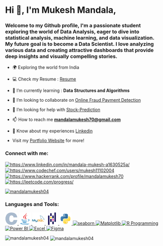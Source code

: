 <h1 align="left">Hi 👋, I'm Mukesh Mandala,</h1>
<h3 align="left">Welcome to my Github profile, I'm a passionate student exploring the world of Data Analysis, eager to dive into statistical analysis, machine learning, and data visualization. My future goal is to become a Data Scientist. I love analyzing various data and creating attractive dashboards that provide deep insights and visually compelling stories.</h3>

- 🌍 Exploring the world from India

- 💻 Check my Resume : [Resume](https://drive.google.com/file/d/14xsxXGzLINXN-l0nGSOuwcFzwg7SCJnK/view?usp=sharing) 

- 🌱 I’m currently learning : **Data Structures and Algorithms**

- 👯 I’m looking to collaborate on [Online Fraud Payment Detection](https://github.com/MandalaMukesh04/ONLINE-FRAUD-PAYMENT-DETECTION-USING-BALANCED-ML-ALGORITHMS)

- 🤝 I’m looking for help with [Stock-Prediction](https://github.com/MandalaMukesh04/Stock-Prediction)

- 📫 How to reach me **mandalamukesh70@gmail.com**

- 📄 Know about my experiences [Linkedin](https://www.linkedin.com/in/mandala-mukesh-a1630525a/)

- Visit my <a href="https://mandalamukesh.vercel.app/">Portfolio Website</a> for more!

<h3 align="left">Connect with me:</h3>
<p align="left">
<a href="https://linkedin.com/in/https://www.linkedin.com/in/mandala-mukesh-a1630525a/" target="blank"><img align="center" src="https://raw.githubusercontent.com/rahuldkjain/github-profile-readme-generator/master/src/images/icons/Social/linked-in-alt.svg" alt="https://www.linkedin.com/in/mandala-mukesh-a1630525a/" height="30" width="40" /></a>
<a href="https://www.codechef.com/users/https://www.codechef.com/users/mukesh11102004" target="blank"><img align="center" src="https://cdn.jsdelivr.net/npm/simple-icons@3.1.0/icons/codechef.svg" alt="https://www.codechef.com/users/mukesh11102004" height="30" width="40" /></a>
<a href="https://www.hackerrank.com/https://www.hackerrank.com/profile/mandalamukesh70" target="blank"><img align="center" src="https://raw.githubusercontent.com/rahuldkjain/github-profile-readme-generator/master/src/images/icons/Social/hackerrank.svg" alt="https://www.hackerrank.com/profile/mandalamukesh70" height="30" width="40" /></a>
<a href="https://www.leetcode.com/https://leetcode.com/progress/" target="blank"><img align="center" src="https://raw.githubusercontent.com/rahuldkjain/github-profile-readme-generator/master/src/images/icons/Social/leet-code.svg" alt="https://leetcode.com/progress/" height="30" width="40" /></a>
</p>

<p align="left"> <a href="https://github.com/ryo-ma/github-profile-trophy"><img src="https://github-profile-trophy.vercel.app/?username=mandalamukesh04" alt="mandalamukesh04" /></a> </p>

<h3 align="left">Languages and Tools:</h3>
<p align="left"> <a href="https://www.cprogramming.com/" target="_blank" rel="noreferrer"> <img src="https://raw.githubusercontent.com/devicons/devicon/master/icons/c/c-original.svg" alt="c" width="40" height="40"/> </a> <a href="https://www.java.com" target="_blank" rel="noreferrer"> <img src="https://raw.githubusercontent.com/devicons/devicon/master/icons/java/java-original.svg" alt="java" width="40" height="40"/> </a> <a href="https://www.mysql.com/" target="_blank" rel="noreferrer"> <img src="https://raw.githubusercontent.com/devicons/devicon/master/icons/mysql/mysql-original-wordmark.svg" alt="mysql" width="40" height="40"/> </a> <a href="https://pandas.pydata.org/" target="_blank" rel="noreferrer"> <img src="https://raw.githubusercontent.com/devicons/devicon/2ae2a900d2f041da66e950e4d48052658d850630/icons/pandas/pandas-original.svg" alt="pandas" width="40" height="40"/> </a> <a href="https://www.python.org" target="_blank" rel="noreferrer"> <img src="https://raw.githubusercontent.com/devicons/devicon/master/icons/python/python-original.svg" alt="python" width="40" height="40"/> </a> <a href="https://seaborn.pydata.org/" target="_blank" rel="noreferrer"> <img src="https://seaborn.pydata.org/_images/logo-mark-lightbg.svg" alt="seaborn" width="40" height="40"/> </a> <a href="https://matplotlib.org/" target="_blank" rel="noreferrer"> 
    <img src="https://upload.wikimedia.org/wikipedia/commons/8/84/Matplotlib_icon.svg" alt="Matplotlib" width="40" height="40"/> 
</a> <a href="https://www.r-project.org/" target="_blank" rel="noreferrer"> 
    <img src="https://upload.wikimedia.org/wikipedia/commons/1/1b/R_logo.svg" alt="R Programming" width="40" height="40"/> 
</a> <a href="https://powerbi.microsoft.com/" target="_blank" rel="noreferrer"> 
    <img src="https://upload.wikimedia.org/wikipedia/commons/c/cf/New_Power_BI_Logo.svg" alt="Power BI" width="40" height="40"/> 
<a href="https://www.microsoft.com/en-us/microsoft-365/excel" target="_blank" rel="noreferrer"> 
    <img src="https://img.icons8.com/color/48/000000/microsoft-excel-2019.png" alt="Excel" width="40" height="40"/> 
</a>
<a href="https://www.figma.com/" target="_blank" rel="noreferrer"> 
    <img src="https://upload.wikimedia.org/wikipedia/commons/3/33/Figma-logo.svg" alt="Figma" width="40" height="40"/> 
</a>
</p>

    

<p><img align="left" src="https://github-readme-stats.vercel.app/api/top-langs?username=mandalamukesh04&show_icons=true&locale=en&layout=compact" alt="mandalamukesh04" /></p>

<p>&nbsp;<img align="center" src="https://github-readme-stats.vercel.app/api?username=mandalamukesh04&show_icons=true&locale=en" alt="mandalamukesh04" /></p>
